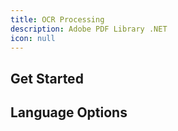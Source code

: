 ```yaml
---
title: OCR Processing
description: Adobe PDF Library .NET
icon: null
---
```


## Get Started

## Language Options
